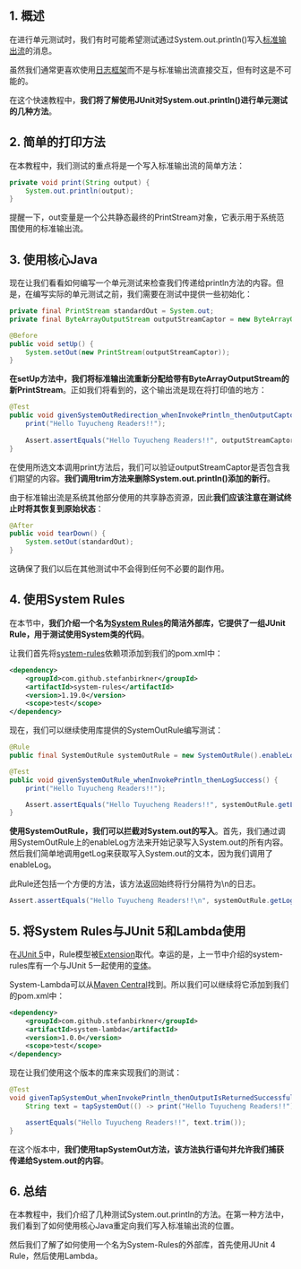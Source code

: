 ## 1. 概述

在进行单元测试时，我们有时可能希望测试通过System.out.println()写入[标准输出流](https://www.baeldung.com/linux/pipes-redirection#standard-io)的消息。

虽然我们通常更喜欢使用[日志框架](https://www.baeldung.com/java-logging-intro)而不是与标准输出流直接交互，但有时这是不可能的。

在这个快速教程中，**我们将了解使用JUnit对System.out.println()进行单元测试的几种方法**。

## 2. 简单的打印方法

在本教程中，我们测试的重点将是一个写入标准输出流的简单方法：

```java
private void print(String output) {
    System.out.println(output);
}
```

提醒一下，out变量是一个公共静态最终的PrintStream对象，它表示用于系统范围使用的标准输出流。

## 3. 使用核心Java

现在让我们看看如何编写一个单元测试来检查我们传递给println方法的内容。但是，在编写实际的单元测试之前，我们需要在测试中提供一些初始化：

```java
private final PrintStream standardOut = System.out;
private final ByteArrayOutputStream outputStreamCaptor = new ByteArrayOutputStream();

@Before
public void setUp() {
    System.setOut(new PrintStream(outputStreamCaptor));
}
```

**在setUp方法中，我们将标准输出流重新分配给带有ByteArrayOutputStream的新PrintStream**。正如我们将看到的，这个输出流是现在将打印值的地方：

```java
@Test
public void givenSystemOutRedirection_whenInvokePrintln_thenOutputCaptorSuccess() {
    print("Hello Tuyucheng Readers!!");
        
    Assert.assertEquals("Hello Tuyucheng Readers!!", outputStreamCaptor.toString().trim());
}
```

在使用所选文本调用print方法后，我们可以验证outputStreamCaptor是否包含我们期望的内容。**我们调用trim方法来删除System.out.println()添加的新行**。

由于标准输出流是系统其他部分使用的共享静态资源，因此**我们应该注意在测试终止时将其恢复到原始状态**：

```java
@After
public void tearDown() {
    System.setOut(standardOut);
}
```

这确保了我们以后在其他测试中不会得到任何不必要的副作用。

## 4. 使用System Rules

在本节中，**我们介绍一个名为[System Rules](https://stefanbirkner.github.io/system-rules/)的简洁外部库，它提供了一组JUnit Rule，用于测试使用System类的代码**。

让我们首先将[system-rules](https://central.sonatype.com/artifact/com.github.stefanbirkner/system-rules/1.19.0)依赖项添加到我们的pom.xml中：

```xml
<dependency>
    <groupId>com.github.stefanbirkner</groupId>
    <artifactId>system-rules</artifactId>
    <version>1.19.0</version>
    <scope>test</scope>
</dependency>
```

现在，我们可以继续使用库提供的SystemOutRule编写测试：

```java
@Rule
public final SystemOutRule systemOutRule = new SystemOutRule().enableLog();

@Test
public void givenSystemOutRule_whenInvokePrintln_thenLogSuccess() {
    print("Hello Tuyucheng Readers!!");

    Assert.assertEquals("Hello Tuyucheng Readers!!", systemOutRule.getLog().trim());
}
```

**使用SystemOutRule，我们可以拦截对System.out的写入**。首先，我们通过调用SystemOutRule上的enableLog方法来开始记录写入System.out的所有内容。然后我们简单地调用getLog来获取写入System.out的文本，因为我们调用了enableLog。

此Rule还包括一个方便的方法，该方法返回始终将行分隔符为\n的日志。

```java
Assert.assertEquals("Hello Tuyucheng Readers!!\n", systemOutRule.getLogWithNormalizedLineSeparator());
```

## 5. 将System Rules与JUnit 5和Lambda使用

在[JUnit 5](https://www.baeldung.com/junit-5)中，Rule模型被[Extension](https://www.baeldung.com/junit-5-extensions)取代。幸运的是，上一节中介绍的system-rules库有一个与JUnit 5一起使用的[变体](https://github.com/stefanbirkner/system-lambda)。

System-Lambda可以从[Maven Central](https://central.sonatype.com/artifact/com.github.stefanbirkner/system-lambda/1.2.1)找到。所以我们可以继续将它添加到我们的pom.xml中：

```xml
<dependency>
    <groupId>com.github.stefanbirkner</groupId>
    <artifactId>system-lambda</artifactId>
    <version>1.0.0</version>
    <scope>test</scope>
</dependency>
```

现在让我们使用这个版本的库来实现我们的测试：

```java
@Test
void givenTapSystemOut_whenInvokePrintln_thenOutputIsReturnedSuccessfully() throws Exception {
    String text = tapSystemOut(() -> print("Hello Tuyucheng Readers!!"));

    assertEquals("Hello Tuyucheng Readers!!", text.trim());
}
```

在这个版本中，**我们使用tapSystemOut方法，该方法执行语句并允许我们捕获传递给System.out的内容**。

## 6. 总结

在本教程中，我们介绍了几种测试System.out.println的方法。在第一种方法中，我们看到了如何使用核心Java重定向我们写入标准输出流的位置。

然后我们了解了如何使用一个名为System-Rules的外部库，首先使用JUnit 4 Rule，然后使用Lambda。
